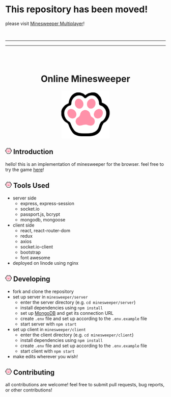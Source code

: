 # This repository has been moved!

please visit [Minesweeper Multiplayer](https://github.com/catch-the-fish)!

<br/>
<hr/>
<hr/>
<br/>
<br/>

<h1 align="center">Online Minesweeper</h1>
<p width="100%" align="center">
	<a href="https://minesweeper.live">
		<img src="/client/public/logo192.png" width="30%" align="center">
	</a>
</p>

## <img src="/client/public/logo192.png" width="20px"> Introduction <a name="introduction"></a>
<!--- [![CodeFactor](https://www.codefactor.io/repository/github/penguinuwu/minesweeper/badge/master)](https://www.codefactor.io/repository/github/penguinuwu/minesweeper/overview/master) --->
hello! this is an implementation of minesweeper for the browser. feel free to try the game [here](https://minesweeper.live)!

## <img src="/client/public/logo192.png" width="20px"> Tools Used <a name="tools_used"></a>
- server side
	- express, express-session
	- socket.io
	- passport.js, bcrypt
	- mongodb, mongoose
- client side
	- react, react-router-dom
	- redux
	- axios
	- socket.io-client
	- bootstrap
	- font awesome
- deployed on linode using nginx

## <img src="/client/public/logo192.png" width="20px"> Developing <a name="developing"></a>
- fork and clone the repository
- set up server in `minesweeper/server`
	- enter the server directory (e.g. `cd minesweeper/server`)
	- install dependencies using `npm install`
	- set up [MongoDB](https://docs.mongodb.com/manual/installation/) and get its connection URL
	- create `.env` file and set up according to the `.env.example` file
	- start server with `npm start`
- set up client in `minesweeper/client`
	- enter the client directory (e.g. `cd minesweeper/client`)
	- install dependencies using `npm install`
	- create `.env` file and set up according to the `.env.example` file
	- start client with `npm start`
- make edits wherever you wish!

## <img src="/client/public/logo192.png" width="20px"> Contributing <a name="contributing"></a>
all contributions are welcome! feel free to submit pull requests, bug reports, or other contributions!
